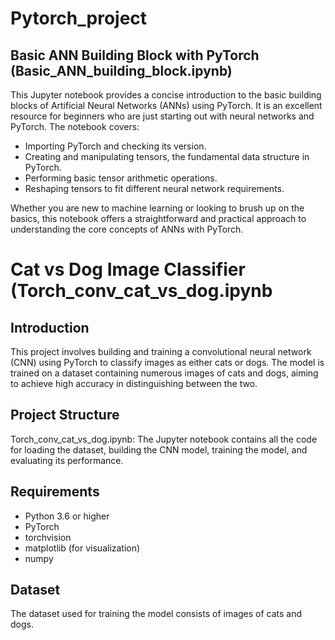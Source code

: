 # Pytorch_project

## Basic ANN Building Block with PyTorch (Basic_ANN_building_block.ipynb)
This Jupyter notebook provides a concise introduction to the basic building blocks of Artificial Neural Networks (ANNs) using PyTorch. It is an excellent resource for beginners who are just starting out with neural networks and PyTorch. The notebook covers:

* Importing PyTorch and checking its version.
* Creating and manipulating tensors, the fundamental data structure in PyTorch.
* Performing basic tensor arithmetic operations.
* Reshaping tensors to fit different neural network requirements.

Whether you are new to machine learning or looking to brush up on the basics, this notebook offers a straightforward and practical approach to understanding the core concepts of ANNs with PyTorch.


# Cat vs Dog Image Classifier (Torch_conv_cat_vs_dog.ipynb

## Introduction
This project involves building and training a convolutional neural network (CNN) using PyTorch to classify images as either cats or dogs. The model is trained on a dataset containing numerous images of cats and dogs, aiming to achieve high accuracy in distinguishing between the two.

## Project Structure
Torch_conv_cat_vs_dog.ipynb: The Jupyter notebook contains all the code for loading the dataset, building the CNN model, training the model, and evaluating its performance.
## Requirements
* Python 3.6 or higher
* PyTorch
* torchvision
* matplotlib (for visualization)
* numpy
## Dataset
The dataset used for training the model consists of images of cats and dogs.
